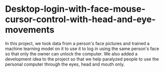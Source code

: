 # Desktop-login-with-face-mouse-cursor-control-with-head-and-eye-movements
In this project, we took data from a person's face pictures and trained a machine learning model on it to use it to log in using the same person's face so that only the owner can unlock the computer. We also added a development idea to the project so that we help paralyzed people to use the personal computer through the eyes, head and mouth only.
